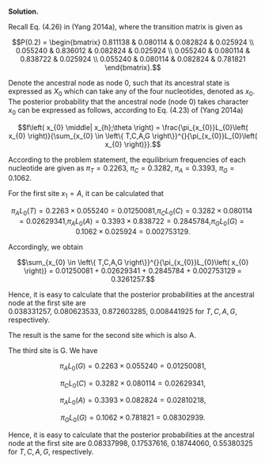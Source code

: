 <p>
  <img=img/4.4-P.png>
</p>

**Solution.**

Recall Eq. (4.26) in (Yang 2014a), where the transition matrix is given
as

$$P(0.2) = \begin{bmatrix}
0.811138 & 0.080114 & 0.082824 & 0.025924 \\
0.055240 & 0.836012 & 0.082824 & 0.025924 \\
0.055240 & 0.080114 & 0.838722 & 0.025924 \\
0.055240 & 0.080114 & 0.082824 & 0.781821
\end{bmatrix}.$$

Denote the ancestral node as node 0, such that its ancestral state is
expressed as $X_{0}$ which can take any of the four nucleotides, denoted
as $x_{0}$. The posterior probability that the ancestral node (node 0)
takes character $x_{0}$ can be expressed as follows, according to Eq.
(4.23) of (Yang 2014a)

$$f\left( x_{0} \middle| x_{h};\theta \right) = \frac{\pi_{x_{0}}L_{0}\left( x_{0} \right)}{\sum_{x_{0} \in \left\{ T,C,A,G \right\}}^{}{\pi_{x_{0}}L_{0}\left( x_{0} \right)}}.$$

According to the problem statement, the equilibrium frequencies of each
nucleotide are given as
$\pi_{T} = 0.2263,\ \pi_{C} = 0.3282,\ \pi_{A} = 0.3393,\ \pi_{G} = 0.1062.$

For the first site $x_{1} = A$, it can be calculated that

$${\pi_{A}L_{0}(T) = 0.2263 \times 0.055240 = 0.01250081,
}{\pi_{C}L_{0}(C) = 0.3282 \times 0.080114 = 0.02629341,
}{\pi_{A}L_{0}(A) = 0.3393 \times 0.838722 = 0.2845784,
}{\pi_{G}L_{0}(G) = 0.1062 \times 0.025924 = 0.002753129.}$$

Accordingly, we obtain

$$\sum_{x_{0} \in \left\{ T,C,A,G \right\}}^{}{\pi_{x_{0}}L_{0}\left( x_{0} \right)} = 0.01250081 + 0.02629341 + 0.2845784 + 0.002753129 = 0.3261257.$$

Hence, it is easy to calculate that the posterior probabilities at the
ancestral node at the first site are
$0.038331257,\ 0.080623533,\ 0.872603285,\ 0.008441925$ for $T,C,A,G$,
respectively.

The result is the same for the second site which is also A.

The third site is G. We have

$$\pi_{A}L_{0}(G) = 0.2263 \times 0.055240 = 0.01250081,$$

$$\pi_{C}L_{0}(C) = 0.3282 \times 0.080114 = 0.02629341,$$

$$\pi_{A}L_{0}(A) = 0.3393 \times 0.082824 = 0.02810218,$$

$$\pi_{G}L_{0}(G) = 0.1062 \times 0.781821 = 0.08302939.$$

Hence, it is easy to calculate that the posterior probabilities at the
ancestral node at the first site are 0.08337998, 0.17537616, 0.18744060,
0.55380325 for $T,C,A,G$, respectively.
